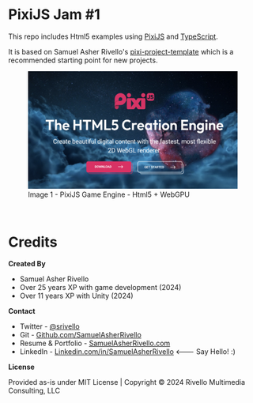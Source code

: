 # PixiJS Jam #1

This repo includes Html5 examples using [PixiJS](https://pixijs.com/) and [TypeScript](https://www.typescriptlang.org/).

It is based on Samuel Asher Rivello's [pixi-project-template](https://github.com/SamuelAsherRivello/pixi-project-template) which is a recommended starting point for new projects.
<figure>
    <img alt="screenshot"
        src="./PixiJS/documentation/Screenshot01.png"
        width = "600"
        >
    <figcaption>Image 1 - PixiJS Game Engine - Html5 + WebGPU</figcaption>
</figure>

<BR>

# Credits

**Created By**

- Samuel Asher Rivello 
- Over 25 years XP with game development (2024)
- Over 11 years XP with Unity (2024)

**Contact**

- Twitter - <a href="https://twitter.com/srivello/">@srivello</a>
- Git - <a href="https://github.com/SamuelAsherRivello/">Github.com/SamuelAsherRivello</a>
- Resume & Portfolio - <a href="http://www.SamuelAsherRivello.com">SamuelAsherRivello.com</a>
- LinkedIn - <a href="https://Linkedin.com/in/SamuelAsherRivello">Linkedin.com/in/SamuelAsherRivello</a> <--- Say Hello! :)

**License**

Provided as-is under MIT License | Copyright © 2024 Rivello Multimedia Consulting, LLC
